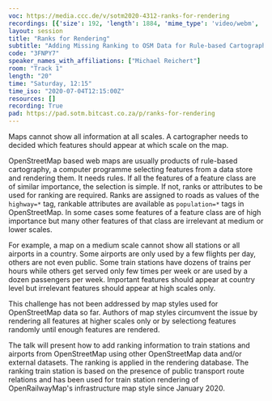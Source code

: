 ```yaml
---
voc: https://media.ccc.de/v/sotm2020-4312-ranks-for-rendering
recordings: [{'size': 192, 'length': 1884, 'mime_type': 'video/webm', 'language': 'eng', 'filename': 'sotm2020-4312-eng-Ranks_for_Rendering_webm-hd.webm', 'state': 'new', 'folder': 'webm-hd', 'high_quality': True, 'width': 1920, 'height': 1080, 'updated_at': '2020-07-13T13:06:17.943+02:00', 'recording_url': 'https://cdn.media.ccc.de/events/sotm/2020/webm-hd/sotm2020-4312-eng-Ranks_for_Rendering_webm-hd.webm', 'url': 'https://media.ccc.de/public/recordings/47424', 'event_url': 'https://media.ccc.de/public/events/c41b6f30-c817-5b7b-aabf-69966b54da70', 'conference_url': 'https://media.ccc.de/public/conferences/sotm2020'}, {'size': 72, 'length': 1884, 'mime_type': 'video/webm', 'language': 'eng', 'filename': 'sotm2020-4312-eng-Ranks_for_Rendering_webm-sd.webm', 'state': 'new', 'folder': 'webm-sd', 'high_quality': False, 'width': 720, 'height': 576, 'updated_at': '2020-07-13T12:54:12.798+02:00', 'recording_url': 'https://cdn.media.ccc.de/events/sotm/2020/webm-sd/sotm2020-4312-eng-Ranks_for_Rendering_webm-sd.webm', 'url': 'https://media.ccc.de/public/recordings/47423', 'event_url': 'https://media.ccc.de/public/events/c41b6f30-c817-5b7b-aabf-69966b54da70', 'conference_url': 'https://media.ccc.de/public/conferences/sotm2020'}, {'size': 28, 'length': 1883, 'mime_type': 'audio/mpeg', 'language': 'eng', 'filename': 'sotm2020-4312-eng-Ranks_for_Rendering_mp3.mp3', 'state': 'new', 'folder': 'mp3', 'high_quality': False, 'width': 0, 'height': 0, 'updated_at': '2020-07-13T12:45:06.595+02:00', 'recording_url': 'https://cdn.media.ccc.de/events/sotm/2020/mp3/sotm2020-4312-eng-Ranks_for_Rendering_mp3.mp3', 'url': 'https://media.ccc.de/public/recordings/47421', 'event_url': 'https://media.ccc.de/public/events/c41b6f30-c817-5b7b-aabf-69966b54da70', 'conference_url': 'https://media.ccc.de/public/conferences/sotm2020'}, {'size': 57, 'length': 1884, 'mime_type': 'video/mp4', 'language': 'eng', 'filename': 'sotm2020-4312-eng-Ranks_for_Rendering_sd.mp4', 'state': 'new', 'folder': 'h264-sd', 'high_quality': False, 'width': 720, 'height': 576, 'updated_at': '2020-07-13T12:44:08.465+02:00', 'recording_url': 'https://cdn.media.ccc.de/events/sotm/2020/h264-sd/sotm2020-4312-eng-Ranks_for_Rendering_sd.mp4', 'url': 'https://media.ccc.de/public/recordings/47420', 'event_url': 'https://media.ccc.de/public/events/c41b6f30-c817-5b7b-aabf-69966b54da70', 'conference_url': 'https://media.ccc.de/public/conferences/sotm2020'}, {'size': 151, 'length': 1884, 'mime_type': 'video/mp4', 'language': 'eng', 'filename': 'sotm2020-4312-eng-Ranks_for_Rendering_hd.mp4', 'state': 'new', 'folder': 'h264-hd', 'high_quality': True, 'width': 1920, 'height': 1080, 'updated_at': '2020-07-13T12:37:49.520+02:00', 'recording_url': 'https://cdn.media.ccc.de/events/sotm/2020/h264-hd/sotm2020-4312-eng-Ranks_for_Rendering_hd.mp4', 'url': 'https://media.ccc.de/public/recordings/47419', 'event_url': 'https://media.ccc.de/public/events/c41b6f30-c817-5b7b-aabf-69966b54da70', 'conference_url': 'https://media.ccc.de/public/conferences/sotm2020'}]
layout: session
title: "Ranks for Rendering"
subtitle: "Adding Missing Ranking to OSM Data for Rule-based Cartography"
code: "3FNPY7"
speaker_names_with_affiliations: ["Michael Reichert"]
room: "Track 1"
length: "20"
time: "Saturday, 12:15"
time_iso: "2020-07-04T12:15:00Z"
resources: []
recording: True
pad: https://pad.sotm.bitcast.co.za/p/ranks-for-rendering
---
```

Maps cannot show all information at all scales. A cartographer needs to decided which features should appear at which scale on the map.

OpenStreetMap based web maps are usually products of rule-based cartography, a computer programme selecting features from a data store and rendering them. It needs rules. If all the features of a feature class are of similar importance, the selection is simple. If not, ranks or attributes to be used for ranking are required. Ranks are assigned to roads as values of the `highway=*` tag, rankable attributes are available as `population=*` tags in OpenStreetMap. 
In some cases some features of a feature class are of high importance but many other features of that class are irrelevant at medium or lower scales.

For example, a map on a medium scale cannot show all stations or all airports in a country. Some airports are only used by a few flights per day, others are not even public. Some train stations have dozens of trains per hours while others get served only few times per week or are used by a dozen passengers per week. Important features should appear at country level but irrelevant features should appear at high scales only.

This challenge has not been addressed by map styles used for OpenStreetMap data so far. Authors of map styles circumvent the issue by rendering all features at higher scales only or by selectiong features randomly until enough features are rendered.

The talk will present how to add ranking information to train stations and airports from OpenStreetMap using other OpenStreetMap data and/or external datasets. The ranking is applied in the rendering database. The ranking train station is based on the presence of public transport route relations and has been used for train station rendering of OpenRailwayMap's infrastructure map style since January 2020.

